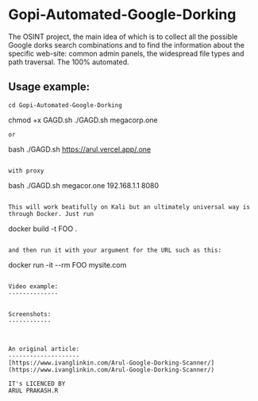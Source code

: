 # Gopi-Automated-Google-Dorking

The OSINT project, the main idea of which is to collect all the possible Google dorks search combinations and to find the information about the specific web-site: common admin panels, the widespread file types and path traversal. The 100% automated.

Usage example:
--------------
```
cd Gopi-Automated-Google-Dorking

```
chmod +x GAGD.sh
./GAGD.sh megacorp.one
```
or
```
bash ./GAGD.sh https://arul.vercel.app/.one
```

with proxy

```
bash ./GAGD.sh megacor.one 192.168.1.1 8080
```

This will work beatifully on Kali but an ultimately universal way is through Docker. Just run 

```
docker build -t FOO .
```

and then run it with your argument for the URL such as this:

```
docker run -it --rm FOO mysite.com
```

Video example:
--------------


Screenshots:
------------



An original article:
--------------------
[https://www.ivanglinkin.com/Arul-Google-Dorking-Scanner/](https://www.ivanglinkin.com/Arul-Google-Dorking-Scanner/)

IT's LICENCED BY
ARUL PRAKASH.R
